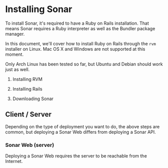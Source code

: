 Installing Sonar
================

To install Sonar, it's required to have a Ruby on Rails installation. That means Sonar requires a Ruby interpreter as well as the Bundler package manager.

In this document, we'll cover how to install Ruby on Rails through the `rvm` installer on Linux. Mac OS X and Windows are not supported at this moment.

Only Arch Linux has been tested so far, but Ubuntu and Debian should work just as well.

1. Installing RVM

2. Installing Rails

3. Downloading Sonar

## Client / Server

Depending on the type of deployment you want to do, the above steps are common, but deploying a Sonar Web differs from deploying a Sonar API.

### Sonar Web (server)

Deploying a Sonar Web requires the server to be reachable from the Internet.